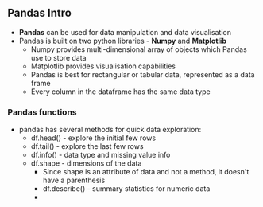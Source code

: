 

## Pandas Intro 

* **Pandas** can be used for data manipulation and data visualisation 
* Pandas is built on two python libraries - **Numpy** and **Matplotlib**
	* Numpy provides multi-dimensional array of objects which Pandas use to store data
	* Matplotlib provides visualisation capabilities
	* Pandas is best for rectangular or tabular data, represented as a data frame 
	* Every column in the dataframe has the same data type

### Pandas functions
* pandas has 	several methods for quick data exploration:
	* df.head() - explore the initial few rows 
	* df.tail() - explore the last few rows
	* df.info() - data type and missing value info
	* df.shape - dimensions of the data 
		* Since shape is an attribute of data and not a method, it doesn't have a parenthesis
		* df.describe() - summary statistics for numeric data
		* 
